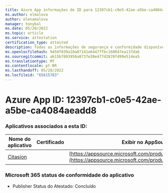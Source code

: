 ```yaml
---
title: Azure App informações de ID para 12397cb1-c0e5-42ae-a5be-ca4084aeadd8
ms.author: elmalova
author: elenamalova
manager: tonybal
ms.date: 05/20/2022
ms.topic: article
ms.service: attestation
certification_type: attested
description: Todas as informações de segurança e conformidade disponíveis para 12397cb1-c0e5-42ae-a5be-ca4084aeadd8.
ms.openlocfilehash: 9450f039a10a87141e6447ffbc160847ea137da6
ms.sourcegitcommit: a615b7893956a0737e30e477d2870fd99e514ea5
ms.translationtype: MT
ms.contentlocale: pt-BR
ms.lasthandoff: 05/20/2022
ms.locfileid: "65615783"
---
```

# <a name="azure-app-id-12397cb1-c0e5-42ae-a5be-ca4084aeadd8"></a>Azure App ID: 12397cb1-c0e5-42ae-a5be-ca4084aeadd8


### <a name="apps-associated-with-this-id"></a>Aplicativos associados a esta ID:
| **Nome do aplicativo** | **Certificado** | **Exibir no AppSource** |
|--------------|---------------|-----------------------|
| [Citasion](../forward/WA200003530.md) |  | [https://appsource.microsoft.com/product/office/WA200003530](https://appsource.microsoft.com/product/office/WA200003530) |

### <a name="microsoft-365-app-compliance-status"></a>Microsoft 365 status de conformidade do aplicativo
- Publisher Status do Atestado: Concluído
